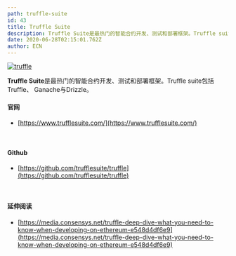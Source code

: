 ```yaml
---
path: truffle-suite
id: 43
title: Truffle Suite
description: Truffle Suite是最热门的智能合约开发、测试和部署框架。Truffle suite包括Truffle、 Ganache与Drizzle。
date: 2020-06-28T02:15:01.762Z
author: ECN
---
```




[![truffle](https://ethereum.consensys.net/hs-fs/hubfs/truffle.png?width=500&name=truffle.png)](http://bit.ly/truffle-portal)

**Truffle Suite**是最热门的智能合约开发、测试和部署框架。Truffle suite包括Truffle、 Ganache与Drizzle。



#### 官网

* [https://www.trufflesuite.com/](https://www.trufflesuite.com/)

<br/>

#### Github

* [https://github.com/trufflesuite/truffle](https://github.com/trufflesuite/truffle)

<br/>

#### 延伸阅读

* [https://media.consensys.net/truffle-deep-dive-what-you-need-to-know-when-developing-on-ethereum-e548d4df6e9](https://media.consensys.net/truffle-deep-dive-what-you-need-to-know-when-developing-on-ethereum-e548d4df6e9)

